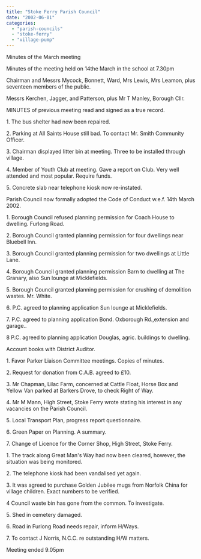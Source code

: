 ```yaml
---
title: "Stoke Ferry Parish Council"
date: "2002-06-01"
categories: 
  - "parish-councils"
  - "stoke-ferry"
  - "village-pump"
---
```


Minutes of the March meeting

Minutes of the meeting held on 14the March in the school at 7.30pm

Chairman and Messrs Mycock, Bonnett, Ward, Mrs Lewis, Mrs Leamon, plus seventeen members of the public.

Messrs Kerchen, Jagger, and Patterson, plus Mr T Manley, Borough Cllr.

MINUTES of previous meeting read and signed as a true record.

1\. The bus shelter had now been repaired.

2\. Parking at All Saints House still bad. To contact Mr. Smith Community Officer.

3\. Chairman displayed litter bin at meeting. Three to be installed through village.

4\. Member of Youth Club at meeting. Gave a report on Club. Very well attended and most popular. Require funds.

5\. Concrete slab near telephone kiosk now re-instated.

Parish Council now formally adopted the Code of Conduct w.e.f. 14th March 2002.

1\. Borough Council refused planning permission for Coach House to dwelling. Furlong Road.

2\. Borough Council granted planning permission for four dwellings near Bluebell Inn.

3\. Borough Council granted planning permission for two dwellings at Little Lane.

4\. Borough Council granted planning permission Barn to dwelling at The Granary, also Sun lounge at Micklefields.

5\. Borough Council granted planning permission for crushing of demolition wastes. Mr. White.

6\. P.C. agreed to planning application Sun lounge at Micklefields.

7\. P.C. agreed to planning application Bond. Oxborough Rd.,extension and garage..

8 P.C. agreed to planning application Douglas, agric. buildings to dwelling.

Account books with District Auditor.

1\. Favor Parker Liaison Committee meetings. Copies of minutes.

2\. Request for donation from C.A.B. agreed to £10.

3\. Mr Chapman, Lilac Farm, concerned at Cattle Float, Horse Box and Yellow Van parked at Barkers Drove, to check Right of Way.

4\. Mr M Mann, High Street, Stoke Ferry wrote stating his interest in any vacancies on the Parish Council.

5\. Local Transport Plan, progress report questionnaire.

6\. Green Paper on Planning. A summary.

7\. Change of Licence for the Corner Shop, High Street, Stoke Ferry.

1\. The track along Great Man's Way had now been cleared, however, the situation was being monitored.

2\. The telephone kiosk had been vandalised yet again.

3\. It was agreed to purchase Golden Jubilee mugs from Norfolk China for village children. Exact numbers to be verified.

4 Council waste bin has gone from the common. To investigate.

5\. Shed in cemetery damaged.

6\. Road in Furlong Road needs repair, inform H/Ways.

7\. To contact J Norris, N.C.C. re outstanding H/W matters.

Meeting ended 9.05pm
